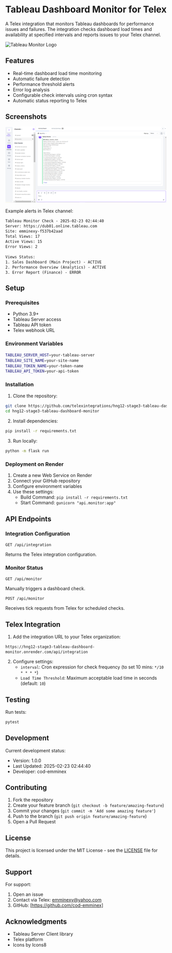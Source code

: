 # Tableau Dashboard Monitor for Telex

A Telex integration that monitors Tableau dashboards for performance issues and failures. The integration checks dashboard load times and availability at specified intervals and reports issues to your Telex channel.

![Tableau Monitor Logo](https://img.icons8.com/color/48/tableau-software.png)

## Features

-  Real-time dashboard load time monitoring
-  Automatic failure detection
-  Performance threshold alerts
-  Error log analysis
-  Configurable check intervals using cron syntax
-  Automatic status reporting to Telex

## Screenshots

![Telex Integration Example](https://github.com/telexintegrations/hng12-stage3-tableau-dashboard-monitor/blob/main/Capture.PNG)

Example alerts in Telex channel:
```
Tableau Monitor Check - 2025-02-23 02:44:40
Server: https://dub01.online.tableau.com
Site: emminexy-f537b42aad
Total Views: 17
Active Views: 15
Error Views: 2

Views Status:
1. Sales Dashboard (Main Project) - ACTIVE
2. Performance Overview (Analytics) - ACTIVE
3. Error Report (Finance) - ERROR
```

## Setup

### Prerequisites

- Python 3.9+
- Tableau Server access
- Tableau API token
- Telex webhook URL

### Environment Variables

```bash
TABLEAU_SERVER_HOST=your-tableau-server
TABLEAU_SITE_NAME=your-site-name
TABLEAU_TOKEN_NAME=your-token-name
TABLEAU_API_TOKEN=your-api-token
```

### Installation

1. Clone the repository:
```bash
git clone https://github.com/telexintegrations/hng12-stage3-tableau-dashboard-monitor/
cd hng12-stage3-tableau-dashboard-monitor
```

2. Install dependencies:
```bash
pip install -r requirements.txt
```

3. Run locally:
```bash
python -m flask run
```

### Deployment on Render

1. Create a new Web Service on Render
2. Connect your GitHub repository
3. Configure environment variables
4. Use these settings:
   - Build Command: `pip install -r requirements.txt`
   - Start Command: `gunicorn "api.monitor:app"`

## API Endpoints

### Integration Configuration
```http
GET /api/integration
```
Returns the Telex integration configuration.

### Monitor Status
```http
GET /api/monitor
```
Manually triggers a dashboard check.

```http
POST /api/monitor
```
Receives tick requests from Telex for scheduled checks.

## Telex Integration

1. Add the integration URL to your Telex organization:
```
https://hng12-stage3-tableau-dashboard-monitor.onrender.com/api/integration
```

2. Configure settings:
   - `interval`: Cron expression for check frequency (to set 10 mins: `*/10 * * * *`)
   - `Load Time Threshold`: Maximum acceptable load time in seconds (default: `10`)

## Testing

Run tests:
```bash
pytest
```

## Development

Current development status:
- Version: 1.0.0
- Last Updated: 2025-02-23 02:44:40
- Developer: cod-emminex

## Contributing

1. Fork the repository
2. Create your feature branch (`git checkout -b feature/amazing-feature`)
3. Commit your changes (`git commit -m 'Add some amazing feature'`)
4. Push to the branch (`git push origin feature/amazing-feature`)
5. Open a Pull Request

## License

This project is licensed under the MIT License - see the [LICENSE](LICENSE) file for details.

## Support

For support:
1. Open an issue
2. Contact via Telex: emminexy@yahoo.com
3. GitHub: [https://github.com/cod-emminex]

## Acknowledgments

- Tableau Server Client library
- Telex platform
- Icons by Icons8
